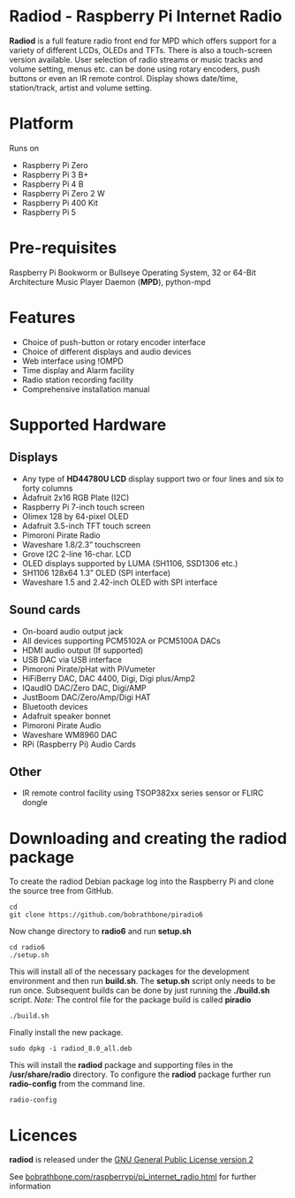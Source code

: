 Radiod - Raspberry Pi Internet Radio 
===== 
**Radiod** is a full feature radio front end for MPD which offers support for a variety of different LCDs, OLEDs and TFTs. There is also a touch-screen version available. User selection of radio streams or music tracks and volume setting, menus etc. can be done using rotary encoders, push buttons or even an IR remote control. Display shows date/time, station/track, artist and volume setting.

Platform
======
Runs on
- Raspberry Pi Zero
- Raspberry Pi 3 B+
- Raspberry Pi 4 B
- Raspberry Pi Zero 2 W
- Raspberry Pi 400 Kit
- Raspberry Pi 5

Pre-requisites
=========
Raspberry Pi Bookworm or Bullseye Operating System, 32 or 64-Bit Architecture
Music Player Daemon (**MPD**), python-mpd

Features
======
- Choice of push-button or rotary encoder interface
-  Choice of different displays and audio devices
- Web interface using !OMPD 
- Time display and Alarm facility
- Radio station recording facility
- Comprehensive installation manual

Supported Hardware
==============
## Displays
- Any type of **HD44780U LCD** display support two or four lines and six to forty columns
- Àdafruit 2x16 RGB Plate (I2C) 
- Raspberry Pi 7-inch touch screen
- Olimex 128 by 64-pixel OLED
- Adafruit 3.5-inch TFT touch screen
- Pimoroni Pirate Radio 
- Waveshare 1.8/2.3” touchscreen
- Grove I2C 2-line 16-char. LCD
- OLED displays supported by LUMA (SH1106, SSD1306 etc.)
- SH1106 128x64 1.3” OLED (SPI interface) 
- Waveshare 1.5 and 2.42-inch OLED with SPI interface

## Sound cards
- On-board audio output jack
- All devices supporting PCM5102A or PCM5100A DACs
- HDMI audio output (If supported)
- USB DAC via USB interface
- Pimoroni Pirate/pHat with PiVumeter
- HiFiBerry DAC, DAC 4400, Digi, Digi plus/Amp2
- IQaudIO DAC/Zero DAC, Digi/AMP
- JustBoom DAC/Zero/Amp/Digi HAT
- Bluetooth devices
- Adafruit speaker bonnet
- Pimoroni Pirate Audio
- Waveshare WM8960 DAC
- RPi (Raspberry Pi) Audio Cards

## Other
- IR remote control facility using TSOP382xx series sensor or FLIRC dongle

Downloading and creating the radiod package
===========================================
To create the radiod Debian package log into the Raspberry Pi and clone the source tree from GitHub.
```
cd
git clone https://github.com/bobrathbone/piradio6
```
Now change directory to **radio6** and run **setup.sh**
```
cd radio6
./setup.sh
```
This will install all of the necessary packages for the development environment and then run **build.sh**. 
The **setup.sh** script only needs to be run once. Subsequent builds can be done by just running the **./build.sh** script.
*Note:* The control file for the package build is called **piradio**
```
./build.sh
```
Finally install the new package. 
```
sudo dpkg -i radiod_8.0_all.deb
```
This will install the **radiod** package and supporting files in the **/usr/share/radio** directory. 
To configure the **radiod** package further run **radio-config** from the command line.
```
radio-config
```

Licences
=====
**radiod** is released under the
[GNU General Public License version 2](https://www.gnu.org/licenses/gpl-2.0.txt)

See [bobrathbone.com/raspberrypi/pi_internet_radio.html](https://bobrathbone.com/raspberrypi/pi_internet_radio.html) for further information
